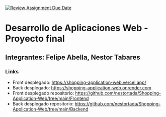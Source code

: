[![Review Assignment Due Date](https://classroom.github.com/assets/deadline-readme-button-22041afd0340ce965d47ae6ef1cefeee28c7c493a6346c4f15d667ab976d596c.svg)](https://classroom.github.com/a/rwvtBPU9)
# Desarrollo de Aplicaciones Web - Proyecto final
## Integrantes: Felipe Abella, Nestor Tabares
### Links
- Front desplegado: https://shopping-application-web.vercel.app/
- Back desplegado: https://shopping-application-web.onrender.com
- Front desplegado repositorio: https://github.com/nestortada/Shopping-Application-Web/tree/main/Frontend
- Back desplegado repositorio: https://github.com/nestortada/Shopping-Application-Web/tree/main/Backend